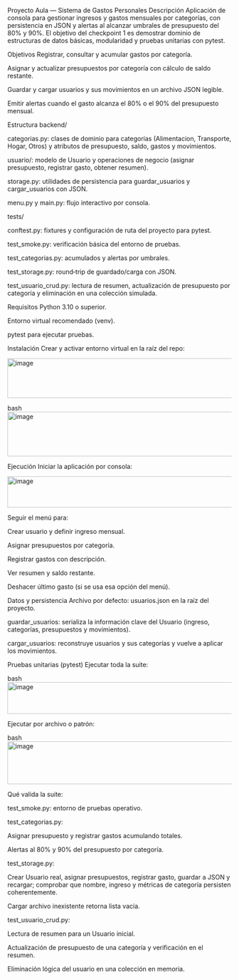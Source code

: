 Proyecto Aula — Sistema de Gastos Personales
Descripción
Aplicación de consola para gestionar ingresos y gastos mensuales por categorías, con persistencia en JSON y alertas al alcanzar umbrales de presupuesto del 80% y 90%. El objetivo del checkpoint 1 es demostrar dominio de estructuras de datos básicas, modularidad y pruebas unitarias con pytest.

Objetivos
Registrar, consultar y acumular gastos por categoría.

Asignar y actualizar presupuestos por categoría con cálculo de saldo restante.

Guardar y cargar usuarios y sus movimientos en un archivo JSON legible.

Emitir alertas cuando el gasto alcanza el 80% o el 90% del presupuesto mensual.

Estructura
backend/

categorias.py: clases de dominio para categorías (Alimentacion, Transporte, Hogar, Otros) y atributos de presupuesto, saldo, gastos y movimientos.

usuario/: modelo de Usuario y operaciones de negocio (asignar presupuesto, registrar gasto, obtener resumen).

storage.py: utilidades de persistencia para guardar_usuarios y cargar_usuarios con JSON.

menu.py y main.py: flujo interactivo por consola.

tests/

conftest.py: fixtures y configuración de ruta del proyecto para pytest.

test_smoke.py: verificación básica del entorno de pruebas.

test_categorias.py: acumulados y alertas por umbrales.

test_storage.py: round‑trip de guardado/carga con JSON.

test_usuario_crud.py: lectura de resumen, actualización de presupuesto por categoría y eliminación en una colección simulada.

Requisitos
Python 3.10 o superior.

Entorno virtual recomendado (venv).

pytest para ejecutar pruebas.

Instalación
Crear y activar entorno virtual en la raíz del repo:

<img width="742" height="89" alt="image" src="https://github.com/user-attachments/assets/91b7ecb3-c38f-4b17-838e-001bdb7a62c1" />


bash
<img width="751" height="100" alt="image" src="https://github.com/user-attachments/assets/edffd945-efc1-4d50-ab59-450a595e7412" />

Ejecución
Iniciar la aplicación por consola:

<img width="740" height="70" alt="image" src="https://github.com/user-attachments/assets/062003a1-9fa1-433b-9c18-5a89bbb505b6" />

Seguir el menú para:

Crear usuario y definir ingreso mensual.

Asignar presupuestos por categoría.

Registrar gastos con descripción.

Ver resumen y saldo restante.

Deshacer último gasto (si se usa esa opción del menú).

Datos y persistencia
Archivo por defecto: usuarios.json en la raíz del proyecto.

guardar_usuarios: serializa la información clave del Usuario (ingreso, categorías, presupuestos y movimientos).

cargar_usuarios: reconstruye usuarios y sus categorías y vuelve a aplicar los movimientos.

Pruebas unitarias (pytest)
Ejecutar toda la suite:

bash
<img width="751" height="71" alt="image" src="https://github.com/user-attachments/assets/f6debf4d-5f85-41b9-8178-89ad1040c3e0" />

Ejecutar por archivo o patrón:

bash
<img width="750" height="96" alt="image" src="https://github.com/user-attachments/assets/a3a34f41-4451-47de-9ec5-2d662aaefb8c" />

Qué valida la suite:

test_smoke.py: entorno de pruebas operativo.

test_categorias.py:

Asignar presupuesto y registrar gastos acumulando totales.

Alertas al 80% y 90% del presupuesto por categoría.

test_storage.py:

Crear Usuario real, asignar presupuestos, registrar gasto, guardar a JSON y recargar; comprobar que nombre, ingreso y métricas de categoría persisten coherentemente.

Cargar archivo inexistente retorna lista vacía.

test_usuario_crud.py:

Lectura de resumen para un Usuario inicial.

Actualización de presupuesto de una categoría y verificación en el resumen.

Eliminación lógica del usuario en una colección en memoria.
